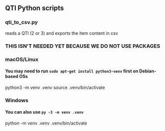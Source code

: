 ## QTI Python scripts

### qti_to_csv.py

reads a QTI (2 or 3) and exports the item content in csv

### THIS ISN'T NEEDED YET BECAUSE WE DO NOT USE PACKAGES

### macOS/Linux

#### You may need to run `sudo apt-get install python3-venv` first on Debian-based OSs

python3 -m venv .venv
source .venv/bin/activate

### Windows

#### You can also use `py -3 -m venv .venv`

python -m venv .venv
.venv/bin/activate
